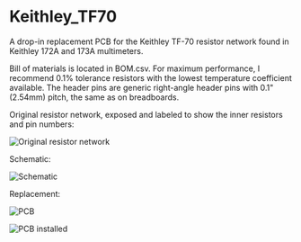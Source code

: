 # Keithley_TF70
 
A drop-in replacement PCB for the Keithley TF-70 resistor network found in Keithley 172A and 173A multimeters.

Bill of materials is located in BOM.csv. For maximum performance, I recommend 0.1% tolerance resistors with the lowest temperature coefficient available.
The header pins are generic right-angle header pins with 0.1" (2.54mm) pitch, the same as on breadboards.



Original resistor network, exposed and labeled to show the inner resistors and pin numbers:

![Original resistor network](https://github.com/Bocuma747/Keithley_TF70/assets/19875665/d8701e90-9683-452d-b6ab-ade13913abed)


Schematic:

![Schematic](https://github.com/Bocuma747/Keithley_TF70/assets/19875665/b571eb07-c515-4122-bdea-30bf7b1e4272)


Replacement:

![PCB](https://github.com/Bocuma747/Keithley_TF70/assets/19875665/1c6a6abd-c9d8-4f53-839e-ae4a648f72fc)


![PCB installed](https://github.com/Bocuma747/Keithley_TF70/assets/19875665/709716fe-c20e-4e65-99f0-191fd651bfda)
